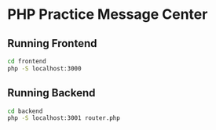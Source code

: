 # PHP Practice Message Center

## Running Frontend

```bash
cd frontend
php -S localhost:3000
```
## Running Backend

```bash
cd backend
php -S localhost:3001 router.php
```